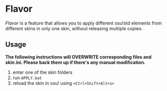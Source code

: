 # Flavor

*Flavor* is a feature that allows you to apply different osu!std elements from
different skins in only one skin, without releasing multiple copies.

## Usage

**The following instructions will OVERWRITE corresponding files and skin.ini.
Please back them up if there's any manual modification.**

1. enter one of the skin folders
2. run `APPLY.bat`
3. reload the skin in osu! using `<Ctrl+Shift+Alt+s>`
